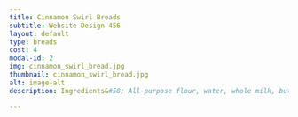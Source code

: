 ```yaml
---
title: Cinnamon Swirl Breads
subtitle: Website Design 456
layout: default
type: breads
cost: 4
modal-id: 2
img: cinnamon_swirl_bread.jpg
thumbnail: cinnamon_swirl_bread.jpg
alt: image-alt
description: Ingredients&#58; All-purpose flour, water, whole milk, butter, sugar, eggs, cinnamon, salt and yeast.

---
```

